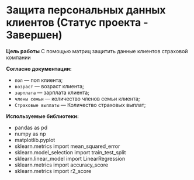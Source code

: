 # Защита персональных данных клиентов (Статус проекта - Завершен)
  
<b> Цель работы</b>
С помощью матриц защитить данные клиентов страховой компании


<b> Согласно документации: </b>  
- `пол` — пол клиента;
- `возраст` — возраст клиента;
- `зарплата` — зарплата клиента;
- `члены семьи` — количество членов семьи клиента;
- `Страховые выплаты` — Количество страховых выплат;


<b> Используемые библиотеки: </b>
 - pandas as pd
 -  numpy as np
 - matplotlib.pyplot
 - sklearn.metrics import mean_squared_error
 - sklearn.model_selection import train_test_split
 - sklearn.linear_model import LinearRegression
 - sklearn.metrics import accuracy_score
 - sklearn.metrics import r2_score
